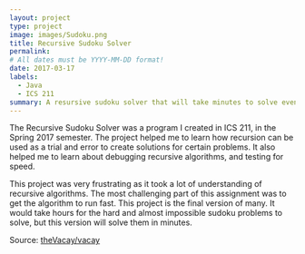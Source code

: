 ```yaml
---
layout: project
type: project
image: images/Sudoku.png
title: Recursive Sudoku Solver
permalink: 
# All dates must be YYYY-MM-DD format!
date: 2017-03-17
labels:
  - Java
  - ICS 211
summary: A resursive sudoku solver that will take minutes to solve even the hardest possible sudoku problem.
---
```


The Recursive Sudoku Solver was a program I created in ICS 211, in the Spring 2017 semester. The project helped me to learn how recursion can be used as a trial and error to create solutions for certain problems.  It also helped me to learn about debugging recursive algorithms, and testing for speed.

This project was very frustrating as it took a lot of understanding of recursive algorithms. The most challenging part of this assignment was to get the algorithm to run fast. This project is the final version of many. It would take hours for the hard and almost impossible sudoku problems to solve, but this version will solve them in minutes. 

Source: <a href="https://github.com/theVacay/vacay"><i class="large github icon"></i>theVacay/vacay</a>
